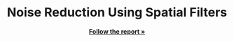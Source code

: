 <br />
<p align="center">
  <h1 align="center">Noise Reduction Using Spatial Filters</h2>

  <p align="center"><a href="./report.pdf"><strong>Follow the report »</strong></a>
  </p>
</p>
